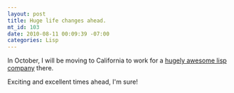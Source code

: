 ```yaml
--- 
layout: post
title: Huge life changes ahead.
mt_id: 103
date: 2010-08-11 00:09:39 -07:00
categories: Lisp
---
```

In October, I will be moving to California to work for a [hugely awesome lisp company](http://franz.com/) there.

Exciting and excellent times ahead, I'm sure! 
